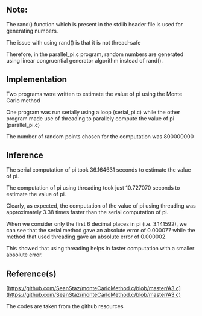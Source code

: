 

## **Note:**

The rand() function which is present in the stdlib header file is used for generating numbers.

The issue with using rand() is that it is not thread-safe

Therefore, in the parallel_pi.c program, random numbers are generated using linear congruential generator algorithm instead of rand().


## **Implementation**


Two programs were written to estimate the value of pi using the Monte Carlo method

One program was run serially using a loop (serial_pi.c) while the other program made use of threading to parallely compute the value of pi (parallel_pi.c)

The number of random points chosen for the computation was 800000000


## **Inference**


The serial computation of pi took 36.164631 seconds to estimate the value of pi.

The computation of pi using threading took just 10.727070 seconds to estimate the value of pi.

Clearly, as expected, the computation of the value of pi using threading was approximately 3.38 times faster than the serial computation of pi.

When we consider only the first 6 decimal places in pi (i.e. 3.141592), we can see that the serial method gave an absolute error of 0.000077 while the method that used threading gave an absolute error of 0.000002.

This showed that using threading helps in faster computation with a smaller absolute error.


## **Reference(s)**


[https://github.com/SeanStaz/monteCarloMethod.c/blob/master/A3.c](https://github.com/SeanStaz/monteCarloMethod.c/blob/master/A3.c)

The codes are taken from the github resources


